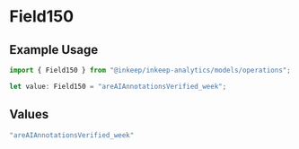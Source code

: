 # Field150

## Example Usage

```typescript
import { Field150 } from "@inkeep/inkeep-analytics/models/operations";

let value: Field150 = "areAIAnnotationsVerified_week";
```

## Values

```typescript
"areAIAnnotationsVerified_week"
```